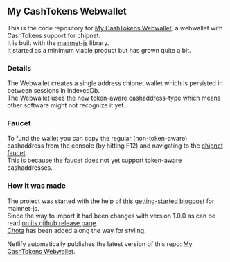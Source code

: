 ## My CashTokens Webwallet

This is the code repository for [My CashTokens Webwallet](https://my-cashtokens-webwallet.netlify.app/), a webwallet with CashTokens support for chipnet. <br>
It is built with the [mainnet-js](https://mainnet.cash/) library. <br>
It started as a minimum viable product but has grown quite a bit.

### Details

The Webwallet creates a single address chipnet wallet which is persisted in between sessions in indexedDb. <br>
The Webwallet uses the new token-aware cashaddress-type which means other software might not recognize it yet.

### Faucet

To fund the wallet you can copy the regular (non-token-aware) cashaddress from the console (by hitting F12) and navigating to the [chipnet faucet](https://tbch.googol.cash/). <br>
This is because the faucet does not yet support token-aware cashaddresses.

### How it was made

The project was started with the help of [this getting-started blogpost](https://read.cash/@pat/mainnetcash-getting-started-a75b2fc6) for mainnet-js. <br>
Since the way to import it had been changes with version 1.0.0 as can be read [on its github release page](https://github.com/mainnet-cash/mainnet-js/releases/tag/1.0.0). <br>
[Chota](https://jenil.github.io/chota/) has been added along the way for styling.

Netlify automatically publishes the latest version of this repo: [My CashTokens Webwallet](https://my-cashtokens-webwallet.netlify.app/).

